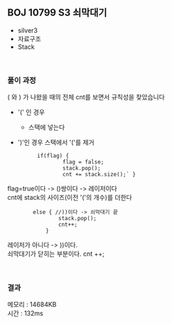 
## BOJ 10799 S3 쇠막대기
- silver3
- 자료구조
- Stack
  

<br>

### 풀이 과정
( 와 ) 가 나왔을 때의 전체 cnt를 보면서 규칙성을 찾았습니다

- '(' 인 경우
	- 스택에 넣는다

- ')'인 경우
	스택에서 '('를 제거
	 		
			if(flag) {
					flag = false;
					stack.pop();
					cnt += stack.size();` }
	
flag=true이다 -> ()쌍이다 -> 레이저이다  
cnt에 stack의 사이즈(이전 '('의 개수)를 더한다 


		    else { //))이다 -> 쇠막대기 끝
					stack.pop();
					cnt++;
				}
				
레이저가 아니다 -> ))이다.  
쇠막대기가 닫히는 부분이다. cnt ++;

<br>

### 결과
메모리 : 14684KB  
시간 : 132ms
 